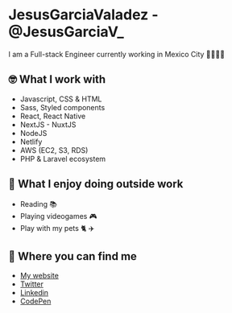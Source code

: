 # JesusGarciaValadez - @JesusGarciaV_

I am a Full-stack Engineer currently working in Mexico City 🏻👦🏻‍💻

## 🤓 What I work with
- Javascript, CSS & HTML
- Sass, Styled components
- React, React Native
- NextJS - NuxtJS
- NodeJS
- Netlify
- AWS (EC2, S3, RDS)
- PHP & Laravel ecosystem

## 💜 What I enjoy doing outside work
- Reading 📚
- Playing videogames 🎮 
- Play with my pets 🐈 ✈️ 

## 📍 Where you can find me
- [My website](https://www.jesusgarciavaladez.com/)
- [Twitter](https://twitter.com/JesusGarciaV_)
- [Linkedin](https://www.linkedin.com/in/jesusgarciavaladez/)
- [CodePen](https://codepen.io/JesusGarciaValadez)

